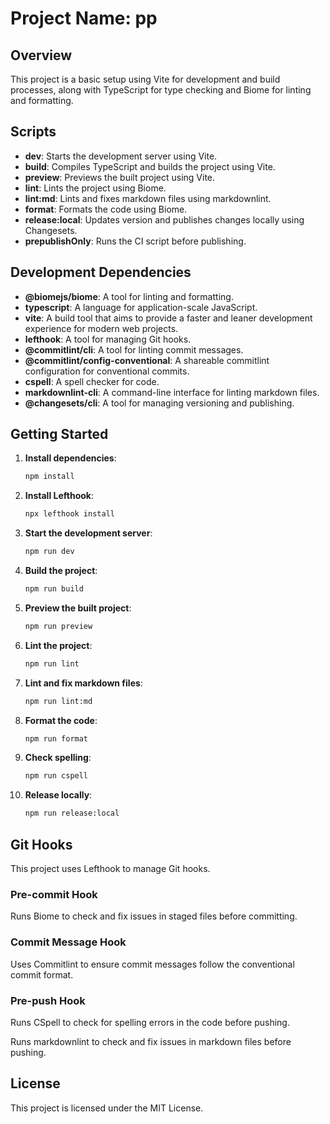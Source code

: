# Project Name: pp

## Overview

This project is a basic setup using Vite for development and build processes,
along with TypeScript for type checking and Biome for linting and formatting.

## Scripts

- **dev**: Starts the development server using Vite.
- **build**: Compiles TypeScript and builds the project using Vite.
- **preview**: Previews the built project using Vite.
- **lint**: Lints the project using Biome.
- **lint:md**: Lints and fixes markdown files using markdownlint.
- **format**: Formats the code using Biome.
- **release:local**: Updates version and publishes changes locally using Changesets.
- **prepublishOnly**: Runs the CI script before publishing.

## Development Dependencies

- **@biomejs/biome**: A tool for linting and formatting.
- **typescript**: A language for application-scale JavaScript.
- **vite**: A build tool that aims to provide a faster and leaner development experience for modern web projects.
- **lefthook**: A tool for managing Git hooks.
- **@commitlint/cli**: A tool for linting commit messages.
- **@commitlint/config-conventional**: A shareable commitlint configuration for conventional commits.
- **cspell**: A spell checker for code.
- **markdownlint-cli**: A command-line interface for linting markdown files.
- **@changesets/cli**: A tool for managing versioning and publishing.

## Getting Started

1. **Install dependencies**:

   ```sh
   npm install
   ```

2. **Install Lefthook**:

   ```sh
   npx lefthook install
   ```

3. **Start the development server**:

   ```sh
   npm run dev
   ```

4. **Build the project**:

   ```sh
   npm run build
   ```

5. **Preview the built project**:

   ```sh
   npm run preview
   ```

6. **Lint the project**:

   ```sh
   npm run lint
   ```

7. **Lint and fix markdown files**:

   ```sh
   npm run lint:md
   ```

8. **Format the code**:

   ```sh
   npm run format
   ```

9. **Check spelling**:

   ```sh
   npm run cspell
   ```

10. **Release locally**:

    ```sh
    npm run release:local
    ```

## Git Hooks

This project uses Lefthook to manage Git hooks.

### Pre-commit Hook

Runs Biome to check and fix issues in staged files before committing.

### Commit Message Hook

Uses Commitlint to ensure commit messages follow the conventional commit format.

### Pre-push Hook

Runs CSpell to check for spelling errors in the code before pushing.

Runs markdownlint to check and fix issues in markdown files before pushing.

## License

This project is licensed under the MIT License.
